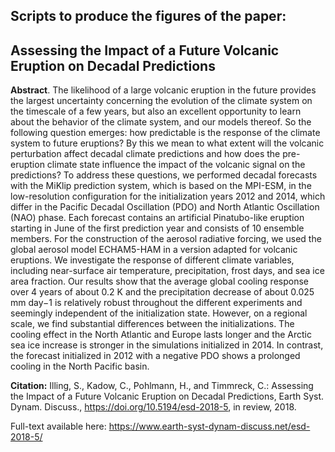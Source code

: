 Scripts to produce the figures of the paper:
---
Assessing the Impact of a Future Volcanic Eruption on Decadal Predictions
---
**Abstract**. The likelihood of a large volcanic eruption in the future provides the largest uncertainty concerning the evolution of the climate system on the timescale of a few years, but also an excellent opportunity to learn about the behavior of the climate system, and our models thereof. So the following question emerges: how predictable is the response of the climate system to future eruptions? By this we mean to what extent will the volcanic perturbation affect decadal climate predictions and how does the pre-eruption climate state influence the impact of the volcanic signal on the predictions? To address these questions, we performed decadal forecasts with the MiKlip prediction system, which is based on the MPI-ESM, in the low-resolution configuration for the initialization years 2012 and 2014, which differ in the Pacific Decadal Oscillation (PDO) and North Atlantic Oscillation (NAO) phase. Each forecast contains an artificial Pinatubo-like eruption starting in June of the first prediction year and consists of 10 ensemble members. For the construction of the aerosol radiative forcing, we used the global aerosol model ECHAM5-HAM in a version adapted for volcanic eruptions. We investigate the response of different climate variables, including near-surface air temperature, precipitation, frost days, and sea ice area fraction. Our results show that the average global cooling response over 4 years of about 0.2 K and the precipitation decrease of about 0.025 mm day−1 is relatively robust throughout the different experiments and
seemingly independent of the initialization state. However, on a regional scale, we find substantial differences between the initializations. The cooling effect in the North Atlantic and Europe lasts longer and the Arctic sea ice increase is stronger in the simulations initialized in 2014. In contrast, the forecast initialized in 2012 with a negative PDO shows a prolonged cooling in the North Pacific basin.

**Citation:** Illing, S., Kadow, C., Pohlmann, H., and Timmreck, C.: Assessing the Impact of a Future Volcanic Eruption on Decadal Predictions, Earth Syst. Dynam. Discuss., https://doi.org/10.5194/esd-2018-5, in review, 2018.

Full-text available here:
https://www.earth-syst-dynam-discuss.net/esd-2018-5/
